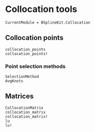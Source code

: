 # Collocation tools

```@meta
CurrentModule = BSplineKit.Collocation
```

## Collocation points

```@docs
collocation_points
collocation_points!
```

### Point selection methods

```@docs
SelectionMethod
AvgKnots
```

## Matrices

```@docs
CollocationMatrix
collocation_matrix
collocation_matrix!
lu
lu!
```
